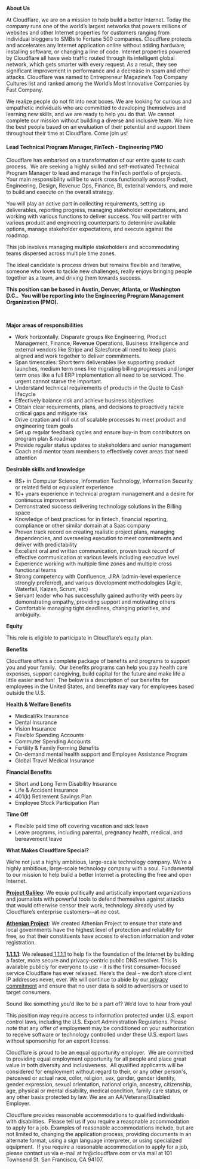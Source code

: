 <div class="content-intro">
	<div><strong>About Us</strong></div>
	<div>
		<p>At Cloudflare, we are on a mission to help build a better Internet. Today the company runs one of the world’s largest networks that powers millions of websites and other Internet properties for customers ranging from individual bloggers to SMBs to Fortune 500 companies. Cloudflare protects and accelerates any Internet application online without adding hardware, installing software, or changing a line of code. Internet properties powered by Cloudflare all have web traffic routed through its intelligent global network, which gets smarter with every request. As a result, they see significant improvement in performance and a decrease in spam and other attacks. Cloudflare was named to Entrepreneur Magazine’s Top Company Cultures list and ranked among the World’s Most Innovative Companies by Fast Company.&nbsp;</p>
		<p><span style="font-weight: 400;">We realize people do not fit into neat boxes. We are looking for curious and empathetic individuals who are committed to developing themselves and learning new skills, and we are ready to help you do that. We cannot complete our mission without building a diverse and inclusive team. We hire the best people based on an evaluation of their potential and support them throughout their time at Cloudflare. Come join us!&nbsp;</span></p>
	</div>
</div>
<h4><strong>Lead Technical Program Manager, FinTech - Engineering PMO</strong></h4>
<p>Cloudflare has embarked on a transformation of our entire quote to cash process.&nbsp; We are seeking a highly skilled and self-motivated Technical Program Manager to lead and manage the FinTech portfolio of projects.&nbsp; Your main responsibility will be to work cross functionally across Product, Engineering, Design, Revenue Ops, Finance, BI, external vendors, and more to build and execute on the overall strategy.&nbsp;</p>
<p>You will play an active part in collecting requirements, setting up deliverables, reporting progress, managing stakeholder expectations, and working with various functions to deliver success. You will partner with various product and engineering counterparts to determine available options, manage stakeholder expectations, and execute against the roadmap.</p>
<p>This job involves managing multiple stakeholders and accommodating teams dispersed across multiple time zones.&nbsp;</p>
<p>The ideal candidate is process driven but remains flexible and iterative, someone who loves to tackle new challenges, really enjoys bringing people together as a team, and driving them towards success.&nbsp;</p>
<p><strong>This position can be based in Austin, Denver, Atlanta, or Washington D.C..&nbsp; You will be reporting into the Engineering Program Management Organization (PMO).&nbsp;</strong></p>
<p>&nbsp;</p>
<p><strong>Major areas of responsibilities</strong></p>
<ul>
	<li>Work horizontally. Disparate groups like Engineering, Product Management, Finance, Revenue Operations, Business Intelligence and external vendors like Stripe and Salesforce all need to keep plans aligned and work together to deliver commitments.</li>
	<li>Span timescales. Short term deliverables like supporting product launches, medium term ones like migrating billing progresses and longer term ones like a full ERP implementation all need to be serviced. The urgent cannot starve the important.&nbsp;</li>
	<li>Understand technical requirements of products in the Quote to Cash lifecycle</li>
	<li>Effectively balance risk and achieve business objectives&nbsp;</li>
	<li>Obtain clear requirements, plans, and decisions to proactively tackle critical gaps and mitigate risk</li>
	<li>Drive creation and roll out of scalable processes to meet product and engineering team goals</li>
	<li>Set up regular feedback cycles and ensure buy-in from contributors on program plan &amp; roadmap</li>
	<li>Provide regular status updates to stakeholders and senior management</li>
	<li>Coach and mentor team members to effectively cover areas that need attention&nbsp;</li>
</ul>
<p><strong>Desirable skills and knowledge&nbsp;</strong></p>
<ul>
	<li>BS+ in Computer Science, Information Technology, Information Security or related field or equivalent experience&nbsp;</li>
	<li>10+ years experience in technical program management and a desire for continuous improvement</li>
	<li>Demonstrated success delivering technology solutions in the Billing space</li>
	<li>Knowledge of best practices for in fintech, financial reporting, compliance or other similar domain at a Saas company</li>
	<li>Proven track record on creating realistic project plans, managing dependencies, and overseeing execution to meet commitments and deliver with predictability</li>
	<li>Excellent oral and written communication, proven track record of effective communication at various levels including executive level</li>
	<li>Experience working with multiple time zones and multiple cross functional teams</li>
	<li>Strong competency with Confluence, JIRA (admin-level experience strongly preferred), and various development methodologies (Agile, Waterfall, Kaizen, Scrum, etc)&nbsp;&nbsp;</li>
	<li>Servant leader who has successfully gained authority with peers by demonstrating empathy, providing support and motivating others</li>
	<li>Comfortable managing tight deadlines, changing priorities, and ambiguity.</li>
</ul>
<p><strong>Equity</strong></p>
<p>This role is eligible to participate in Cloudflare’s equity plan.</p>
<p><strong>Benefits</strong></p>
<p>Cloudflare offers a complete package of benefits and programs to support you and your family.&nbsp; Our benefits programs can help you pay health care expenses, support caregiving, build capital for the future and make life a little easier and fun!&nbsp; The below is a description of our benefits for employees in the United States, and benefits may vary for employees based outside the U.S.</p>
<p><strong>Health &amp; Welfare Benefits</strong></p>
<ul>
	<li>Medical/Rx Insurance</li>
	<li>Dental Insurance</li>
	<li>Vision Insurance</li>
	<li>Flexible Spending Accounts</li>
	<li>Commuter Spending Accounts</li>
	<li>Fertility &amp; Family Forming Benefits</li>
	<li>On-demand mental health support and Employee Assistance Program</li>
	<li>Global Travel Medical Insurance</li>
</ul>
<p><strong>Financial Benefits</strong></p>
<ul>
	<li>Short and Long Term Disability Insurance</li>
	<li>Life &amp; Accident Insurance</li>
	<li>401(k) Retirement Savings Plan</li>
	<li>Employee Stock Participation Plan</li>
</ul>
<p><strong>Time Off</strong></p>
<ul>
	<li>Flexible paid time off covering vacation and sick leave</li>
	<li>Leave programs, including parental, pregnancy health, medical, and bereavement leave</li>
</ul>
<div class="content-conclusion">
	<p><strong>What Makes Cloudflare Special?</strong></p>
	<p><span style="font-weight: 400;">We’re not just a highly ambitious, large-scale technology company. We’re a highly ambitious, large-scale technology company with a soul. Fundamental to our mission to help build a better Internet is protecting the free and open Internet.</span></p>
	<p><a href="https://blog.cloudflare.com/protecting-free-expression-online/"><strong>Project Galileo</strong></a><span style="font-weight: 400;">: We equip politically and artistically important organizations and journalists with powerful tools to defend themselves against attacks that would otherwise censor their work, technology already used by Cloudflare’s enterprise customers--at no cost.</span></p>
	<p><strong><a href="https://www.cloudflare.com/athenian/">Athenian Project</a></strong><span style="font-weight: 400;">: We created Athenian Project to ensure that state and local governments have the highest level of protection and reliability for free, so that their constituents have access to election information and voter registration.</span></p>
	<p><a href="https://1.1.1.1/"><strong>1.1.1.1</strong></a><span style="font-weight: 400;">: We released</span><a href="https://1.1.1.1/"> <span style="font-weight: 400;">1.1.1.1</span></a><span style="font-weight: 400;"> to help fix the foundation of the Internet by building a faster, more secure and privacy-centric public DNS resolver. This is available publicly for everyone to use - it is the first consumer-focused service Cloudflare has ever released. Here’s the deal - we don’t store client IP addresses never, ever. We will continue to abide by our</span><a href="https://developers.cloudflare.com/1.1.1.1/privacy/public-dns-resolver"> privacy commitment</a><span style="font-weight: 400;"> and ensure that no user data is sold to advertisers or used to target consumers.</span></p>
	<p><span style="font-weight: 400;">Sound like something you’d like to be a part of? We’d love to hear from you!</span></p>
	<p><span style="font-weight: 400;">This position may require access to information protected under U.S. export control laws, including the U.S. Export Administration Regulations. Please note that any offer of employment may be conditioned on your authorization to receive software or technology controlled under these U.S. export laws without sponsorship for an export license.</span></p>
	<p><span style="font-weight: 400;">Cloudflare is proud to be an equal opportunity employer. &nbsp;We are committed to providing equal employment opportunity for all people and place great value in both diversity and inclusiveness. &nbsp;All qualified applicants will be considered for employment without regard to their, or any other person's, perceived or actual</span> <span style="font-weight: 400;">race, color, religion, sex, gender, gender identity, gender expression, sexual orientation, national origin, ancestry, citizenship, age, physical or mental disability, medical condition, family care status, or any other basis protected by law. </span><span style="font-weight: 400;">We are an AA/Veterans/Disabled Employer.</span></p>
	<p><span style="font-weight: 400;">Cloudflare provides reasonable accommodations to qualified individuals with disabilities. &nbsp;Please tell us if you require a reasonable accommodation to apply for a job. Examples of reasonable accommodations include, but are not limited to, changing the application process, providing documents in an alternate format, using a sign language interpreter, or using specialized equipment. &nbsp;If you require a reasonable accommodation to apply for a job, please contact us via e-mail at </span><span style="font-weight: 400;">hr@cloudflare.com</span><span style="font-weight: 400;"> or via mail at 101 Townsend St. San Francisco, CA 94107.</span></p>
</div>